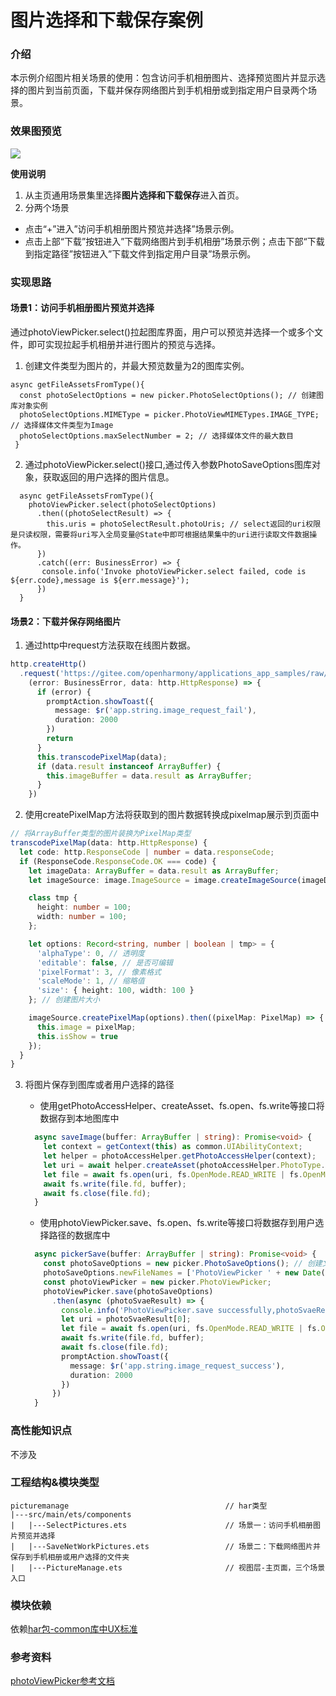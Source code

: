 # 图片选择和下载保存案例

### 介绍

本示例介绍图片相关场景的使用：包含访问手机相册图片、选择预览图片并显示选择的图片到当前页面，下载并保存网络图片到手机相册或到指定用户目录两个场景。

### 效果图预览

![](../../product/entry/src/main/resources/base/media/photo_pick_and_save.gif)

**使用说明**

1. 从主页通用场景集里选择**图片选择和下载保存**进入首页。  
2. 分两个场景
- 点击“+”进入”访问手机相册图片预览并选择”场景示例。
- 点击上部“下载”按钮进入”下载网络图片到手机相册”场景示例；点击下部“下载到指定路径”按钮进入”下载文件到指定用户目录”场景示例。

### 实现思路

#### 场景1：访问手机相册图片预览并选择
通过photoViewPicker.select()拉起图库界面，用户可以预览并选择一个或多个文件，即可实现拉起手机相册并进行图片的预览与选择。   

1. 创建文件类型为图片的，并最大预览数量为2的图库实例。

```
async getFileAssetsFromType(){
  const photoSelectOptions = new picker.PhotoSelectOptions(); // 创建图库对象实例
  photoSelectOptions.MIMEType = picker.PhotoViewMIMETypes.IMAGE_TYPE; // 选择媒体文件类型为Image
  photoSelectOptions.maxSelectNumber = 2; // 选择媒体文件的最大数目
 }
```
2. 通过photoViewPicker.select()接口,通过传入参数PhotoSaveOptions图库对象，获取返回的用户选择的图片信息。
```
  async getFileAssetsFromType(){  
    photoViewPicker.select(photoSelectOptions)
      .then((photoSelectResult) => { 
        this.uris = photoSelectResult.photoUris; // select返回的uri权限是只读权限，需要将uri写入全局变量@State中即可根据结果集中的uri进行读取文件数据操作。
      })
      .catch((err: BusinessError) => {
       console.info('Invoke photoViewPicker.select failed, code is ${err.code},message is ${err.message}');
      })
  }
```

#### 场景2：下载并保存网络图片
1. 通过http中request方法获取在线图片数据。

```ts
http.createHttp()
  .request('https://gitee.com/openharmony/applications_app_samples/raw/master/code/Solutions/Shopping/OrangeShopping/feature/navigationHome/src/main/resources/base/media/product002.png',
    (error: BusinessError, data: http.HttpResponse) => {
      if (error) {
        promptAction.showToast({
          message: $r('app.string.image_request_fail'),
          duration: 2000
        })
        return
      }
      this.transcodePixelMap(data);
      if (data.result instanceof ArrayBuffer) {
        this.imageBuffer = data.result as ArrayBuffer;
      }
    })
```

2. 使用createPixelMap方法将获取到的图片数据转换成pixelmap展示到页面中

```ts
// 将ArrayBuffer类型的图片装换为PixelMap类型
transcodePixelMap(data: http.HttpResponse) {
  let code: http.ResponseCode | number = data.responseCode;
  if (ResponseCode.ResponseCode.OK === code) {
    let imageData: ArrayBuffer = data.result as ArrayBuffer;
    let imageSource: image.ImageSource = image.createImageSource(imageData);

    class tmp {
      height: number = 100;
      width: number = 100;
    };

    let options: Record<string, number | boolean | tmp> = {
      'alphaType': 0, // 透明度
      'editable': false, // 是否可编辑
      'pixelFormat': 3, // 像素格式
      'scaleMode': 1, // 缩略值
      'size': { height: 100, width: 100 }
    }; // 创建图片大小

    imageSource.createPixelMap(options).then((pixelMap: PixelMap) => {
      this.image = pixelMap;
      this.isShow = true
    });
  }
}
```

3. 将图片保存到图库或者用户选择的路径 
   
   - 使用getPhotoAccessHelper、createAsset、fs.open、fs.write等接口将数据存到本地图库中
   ```ts
     async saveImage(buffer: ArrayBuffer | string): Promise<void> {
       let context = getContext(this) as common.UIAbilityContext;
       let helper = photoAccessHelper.getPhotoAccessHelper(context);
       let uri = await helper.createAsset(photoAccessHelper.PhotoType.IMAGE, 'jpg');
       let file = await fs.open(uri, fs.OpenMode.READ_WRITE | fs.OpenMode.CREATE);
       await fs.write(file.fd, buffer);
       await fs.close(file.fd);
     }
   ```

   - 使用photoViewPicker.save、fs.open、fs.write等接口将数据存到用户选择路径的数据库中
   ```ts
     async pickerSave(buffer: ArrayBuffer | string): Promise<void> {
       const photoSaveOptions = new picker.PhotoSaveOptions(); // 创建文件管理器保存选项实例
       photoSaveOptions.newFileNames = ['PhotoViewPicker ' + new Date().getTime() + 'jpg'] // 保存文件名（可选）
       const photoViewPicker = new picker.PhotoViewPicker;
       photoViewPicker.save(photoSaveOptions)
         .then(async (photoSvaeResult) => {
           console.info('PhotoViewPicker.save successfully,photoSvaeResult uri:' + JSON.stringify(photoSvaeResult));
           let uri = photoSvaeResult[0];
           let file = await fs.open(uri, fs.OpenMode.READ_WRITE | fs.OpenMode.CREATE);
           await fs.write(file.fd, buffer);
           await fs.close(file.fd);
           promptAction.showToast({
             message: $r('app.string.image_request_success'),
             duration: 2000
           })
         })
     }
   ```

### 高性能知识点

不涉及

### 工程结构&模块类型

   ```
   picturemanage                                   // har类型
   |---src/main/ets/components
   |   |---SelectPictures.ets                      // 场景一：访问手机相册图片预览并选择 
   |   |---SaveNetWorkPictures.ets                 // 场景二：下载网络图片并保存到手机相册或用户选择的文件夹
   |   |---PictureManage.ets                       // 视图层-主页面，三个场景入口
   ```

### 模块依赖
依赖[har包-common库中UX标准](../../common/utils/src/main/resources/base/element)


### 参考资料

[photoViewPicker参考文档](https://developer.huawei.com/consumer/cn/doc/harmonyos-references/js-apis-file-picker-0000001774121766)